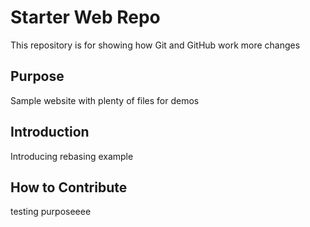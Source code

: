 # Starter Web Repo

This repository is for showing how Git and GitHub work
more changes




## Purpose

Sample website with plenty of files for demos

## Introduction
Introducing rebasing example

## How to Contribute
testing purposeeee 
